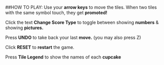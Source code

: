 ##HOW TO PLAY: 
Use your <strong>arrow keys</strong> to move the tiles. When two tiles with the same symbol touch, they get <strong>promoted!</strong>

Click the text <strong>Change Score Type</strong> to toggle between showing <strong>numbers</strong> & showing <strong>pictures.</strong>

Press <strong>UNDO</strong> to take back your last <strong>move.</strong> (you may also press Z)

Click <strong>RESET</strong> to <strong>restart</strong> the game.

Press <strong>Tile Legend</strong> to show the names of each <strong>cupcake</strong>

